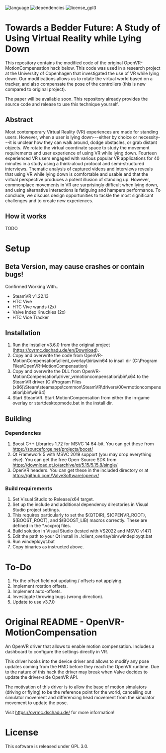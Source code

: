 ![language](https://img.shields.io/badge/Language-C%2B%2B11-green.svg)  ![dependencies](https://img.shields.io/badge/Dependencies-Boost%201.72-green.svg)  ![license_gpl3](https://img.shields.io/badge/License-GPL%203.0-green.svg)

# Towards a Bedder Future: A Study of Using Virtual Reality while Lying Down

This repository contains the modified code of the original OpenVR-MotionCompensation hack below.
This code was used in a research project at the University of Copenhagen that investigated the use of VR while lying down.
Our modifications allows us to rotate the virtual world based on a tracker, and also compensate the pose of the controllers (this is new compared to original project).

The paper will be available soon. This repository already provides the source code and release to use this technique yourself.

## Abstract
Most contemporary Virtual Reality (VR) experiences are made for standing users. However, when a user is lying down---either by choice or necessity---it is unclear how they can walk around, dodge obstacles, or grab distant objects. We rotate the virtual coordinate space to study the movement requirements and user experience of using VR while lying down. Fourteen experienced VR users engaged with various popular VR applications for 40 minutes in a study using a think-aloud protocol and semi-structured interviews. Thematic analysis of captured videos and interviews reveals that using VR while lying down is comfortable and usable and that the virtual perspective produces a potent illusion of standing up. However, commonplace movements in VR are surprisingly difficult when lying down, and using alternative interactions is fatiguing and hampers performance. To conclude, we discuss design opportunities to tackle the most significant challenges and to create new experiences.

## How it works
TODO

# Setup

## Beta Version, may cause crashes or contain bugs!

Confirmed Working With..

- SteamVR v1.22.13
- HTC Vive
- HTC Vive wands (2x)
- Valve Index Knuckles (2x)
- HTC Vice Tracker

## Installation

1. Run the installer v3.6.0 from the original project (https://ovrmc.dschadu.de/en/Download).
2. Copy and overwrite the code from OpenVR-MotionCompensation\client_overlay\bin\win64 to insall dir (C:\Program Files\OpenVR-MotionCompensation)
3. Copy and overwrite the DLL from OpenVR-MotionCompensation\driver_vrmotioncompensation\bin\x64 to the SteamVR driver (C:\Program Files (x86)\Steam\steamapps\common\SteamVR\drivers\00vrmotioncompensation\bin\win64)
4. Start SteamVR. Start MotionCompensation from either the in-game overlay or startdesktopmode.bat in the install dir.

## Building

### Dependencies
1. Boost C++ Libraries 1.72 for MSVC 14 64-bit. You can get these from https://sourceforge.net/projects/boost/
2. Qt Framework 5 with MSVC 2019 support (you may drop everything else). You can get the free Open-Source SDK from https://download.qt.io/archive/qt/5.15/5.15.8/single/
3. OpenVR headers. You can get these in the included directory or at https://github.com/ValveSoftware/openvr/

### Build requirements
1. Set Visual Studio to Release/x64 target.
2. Set up the include and additional dependency directories in Visual Studio project settings. 
3. This requires particularly to set the $(QTDIR), $(OPENVR_ROOT), $(BOOST_ROOT), and $(BOOST_LIB) macros correctly.
These are defined in the *.vcxproj files.
4. Build solution in Visual Studio (tested with VS2022 and MSVC v147)
5. Edit the path to your Qt install in ./client_overlay/bin/windeployqt.bat
6. Run windeployqt.bat
7. Copy binaries as instructed above.

# To-Do

1. Fix the offset field not updating / offsets not applying.
2. Implement rotation offsets.
3. Implement auto-offsets.
4. Investigate throwing bugs (wrong direction).
5. Update to use v3.7.0

# Original README - OpenVR-MotionCompensation

An OpenVR driver that allows to enable motion compensation.
Includes a dashboard to configure the settings directly in VR.

This driver hooks into the device driver and allows to modify any pose updates coming from the HMD before they reach the OpenVR runtime. 
Due to the nature of this hack the driver may break when Valve decides to update the driver-side OpenVR API.

The motivation of this driver is to allow the base of motion simulators (driving or flying) to be the reference point for the world, cancelling out simulator movement and differencing head movement from the simulator movement to update the pose.

Visit https://ovrmc.dschadu.de/ for more information!

# License

This software is released under GPL 3.0.